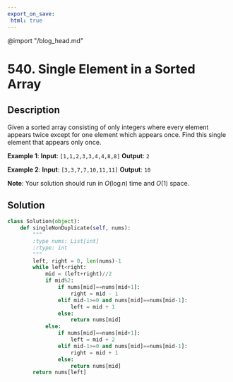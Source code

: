```yaml
---
export_on_save:
 html: true
---
```


@import "/blog_head.md"

# 540. Single Element in a Sorted Array

## Description

Given a sorted array consisting of only integers where every element appears twice except for one element which appears once. Find this single element that appears only once.

**Example 1**:
**Input**: `[1,1,2,3,3,4,4,8,8]`
**Output**: `2`

**Example 2**:
**Input**: `[3,3,7,7,10,11,11]`
**Output**: `10`

**Note**: Your solution should run in $O(\log n)$ time and $O(1)$ space.

## Solution

```python {class=line-numbers}
class Solution(object):
    def singleNonDuplicate(self, nums):
        """
        :type nums: List[int]
        :rtype: int
        """
        left, right = 0, len(nums)-1
        while left<right:
            mid = (left+right)//2
            if mid%2:
                if nums[mid]==nums[mid+1]:
                    right = mid - 1
                elif mid-1>=0 and nums[mid]==nums[mid-1]:
                    left = mid + 1
                else:
                    return nums[mid]
            else:
                if nums[mid]==nums[mid+1]:
                    left = mid + 2
                elif mid-1>=0 and nums[mid]==nums[mid-1]:
                    right = mid + 1
                else:
                    return nums[mid]
        return nums[left]
```


